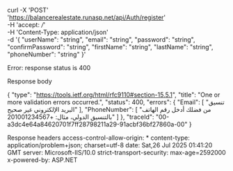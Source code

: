 
curl -X 'POST' \
  'https://balancerealestate.runasp.net/api/Auth/register' \
  -H 'accept: */*' \
  -H 'Content-Type: application/json' \
  -d '{
  "userName": "string",
  "email": "string",
  "password": "string",
  "confirmPassword": "string",
  "firstName": "string",
  "lastName": "string",
  "phoneNumber": "string"
}'


	
Error: response status is 400

Response body

{
  "type": "https://tools.ietf.org/html/rfc9110#section-15.5.1",
  "title": "One or more validation errors occurred.",
  "status": 400,
  "errors": {
    "Email": [
      "تنسيق البريد الإلكتروني غير صحيح"
    ],
    "PhoneNumber": [
      "من فضلك أدخل رقم الهاتف بالتنسيق الدولي، مثال: +201001234567"
    ]
  },
  "traceId": "00-a3dc4e64a84620701f7ff28798211a29-91acbf36bf27860a-00"
}


Response headers
 access-control-allow-origin: * 
 content-type: application/problem+json; charset=utf-8 
 date: Sat,26 Jul 2025 01:41:20 GMT 
 server: Microsoft-IIS/10.0 
 strict-transport-security: max-age=2592000 
 x-powered-by: ASP.NET 
